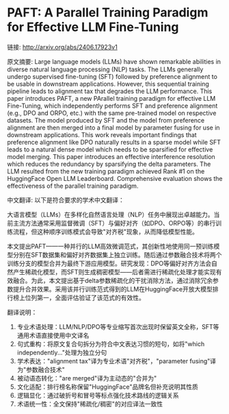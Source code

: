 # PAFT: A Parallel Training Paradigm for Effective LLM Fine-Tuning

链接: http://arxiv.org/abs/2406.17923v1

原文摘要:
Large language models (LLMs) have shown remarkable abilities in diverse
natural language processing (NLP) tasks. The LLMs generally undergo supervised
fine-tuning (SFT) followed by preference alignment to be usable in downstream
applications. However, this sequential training pipeline leads to alignment tax
that degrades the LLM performance.
  This paper introduces PAFT, a new PArallel training paradigm for effective
LLM Fine-Tuning, which independently performs SFT and preference alignment
(e.g., DPO and ORPO, etc.) with the same pre-trained model on respective
datasets. The model produced by SFT and the model from preference alignment are
then merged into a final model by parameter fusing for use in downstream
applications. This work reveals important findings that preference alignment
like DPO naturally results in a sparse model while SFT leads to a natural dense
model which needs to be sparsified for effective model merging. This paper
introduces an effective interference resolution which reduces the redundancy by
sparsifying the delta parameters. The LLM resulted from the new training
paradigm achieved Rank #1 on the HuggingFace Open LLM Leaderboard.
Comprehensive evaluation shows the effectiveness of the parallel training
paradigm.

中文翻译:
以下是符合要求的学术中文翻译：

大语言模型（LLMs）在多样化自然语言处理（NLP）任务中展现出卓越能力。当前主流方法通常采用监督微调（SFT）与偏好对齐（如DPO、ORPO等）的串行训练流程，但这种顺序训练模式会导致"对齐税"现象，从而降低模型性能。

本文提出PAFT——一种并行的LLM高效微调范式，其创新性地使用同一预训练模型分别在SFT数据集和偏好对齐数据集上独立训练。随后通过参数融合技术将两个训练分支的模型合并为最终下游应用模型。研究发现：DPO等偏好对齐方法会自然产生稀疏化模型，而SFT则生成稠密模型——后者需进行稀疏化处理才能实现有效融合。为此，本文提出基于delta参数稀疏化的干扰消除方法，通过消除冗余参数提升合并效果。采用该并行训练范式得到的LLM在HuggingFace开放大模型排行榜上位列第一，全面评估验证了该范式的有效性。

翻译说明：
1. 专业术语处理：LLM/NLP/DPO等专业缩写首次出现时保留英文全称，SFT等通用术语直接使用中文译名
2. 句式重构：将原文复合句拆分为符合中文表达习惯的短句，如将"which independently..."处理为独立分句
3. 学术表达："alignment tax"译为专业术语"对齐税"，"parameter fusing"译为"参数融合技术"
4. 被动语态转化："are merged"译为主动态的"合并为"
5. 文化适配：排行榜名称保留"HuggingFace"品牌名但补充说明其性质
6. 逻辑显化：通过破折号和冒号等标点强化技术路线的逻辑关系
7. 术语统一性：全文保持"稀疏化/稠密"的对应译法一致性
